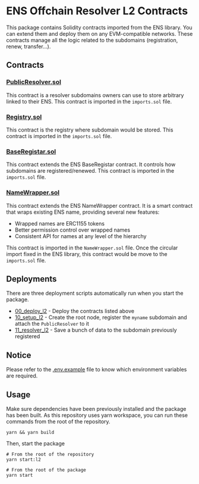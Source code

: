 # ENS Offchain Resolver L2 Contracts

This package contains Solidity contracts imported from the ENS library. You can extend them and deploy them on any EVM-compatible networks. These contracts manage all the logic related to the subdomains (registration, renew, transfer...).

## Contracts

### [PublicResolver.sol](contracts/PublicResolver.sol)

This contract is a resolver subdomains owners can use to store arbitrary linked to their ENS. This contract is imported in the `imports.sol` file.

### [Registry.sol](contracts/Registry.sol)

This contract is the registry where subdomain would be stored. This contract is imported in the `imports.sol` file.

### [BaseRegistar.sol](contracts/BaseRegistar.sol)

This contract extends the ENS BaseRegistar contract. It controls how subdomains are registered/renewed. This contract is imported in the `imports.sol` file.

### [NameWrapper.sol](contracts/NameWrapper.sol)

This contract extends the ENS NameWrapper contract. It is a smart contract that wraps existing ENS name, providing several new features:

- Wrapped names are ERC1155 tokens
- Better permission control over wrapped names
- Consistent API for names at any level of the hierarchy

This contract is imported in the `NameWrapper.sol` file. Once the circular import fixed in the ENS library, this contract would be move to the `imports.sol` file.

## Deployments

There are three deployment scripts automatically run when you start the package.

- [00_deploy_l2](deploy/00_deploy_l2.js) - Deploy the contracts listed above
- [10_setup_l2](deploy/10_setup_l2.js) - Create the root node, register the `myname` subdomain and attach the `PublicResolver` to it
- [11_resolver_l2](deploy/11_resolver_l2.js) - Save a bunch of data to the subdomain previously registered

## Notice

Please refer to the [.env.example](/packages/l2/.env.example) file to know which environment variables are required.

## Usage

Make sure dependencies have been previously installed and the package has been built. As this repository uses yarn workspace, you can run these commands from the root of the repository.

```shell
yarn && yarn build
```

Then, start the package

```shell
# From the root of the repository
yarn start:l2

# From the root of the package
yarn start
```
